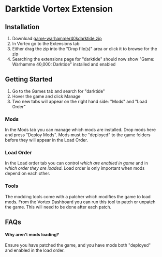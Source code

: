 # Darktide Vortex Extension

## Installation

1. Download [game-warhammer40kdarktide.zip](https://github.com/danreeves/vortex-extension-darktide/releases/latest)
2. In Vortex go to the Extensions tab
3. Either drag the zip into the "Drop file(s)" area or click it to browse for the zip
4. Searching the extensions page for "darktide" should now show "Game: Warhamme 40,000: Darktide" installed and enabled

## Getting Started

1. Go to the Games tab and search for "darktide"
2. Hover the game and click Manage
3. Two new tabs will appear on the right hand side: "Mods" and "Load Order"

### Mods

In the Mods tab you can manage which mods are installed. Drop mods here and press "Deploy Mods". Mods must be "deployed" to the game folders before they will appear in the Load Order.

### Load Order

In the Load order tab you can control _which are enabled in game_ and in _which order they are loaded_. Load order is only important when mods depend on each other.

### Tools

The modding tools come with a patcher which modifies the game to load mods. From the Vortex Dashboard you can run this tool to patch or unpatch the game. This will need to be done after each patch.

## FAQs

#### Why aren't mods loading?

Ensure you have patched the game, and you have mods both "deployed" and enabled in the load order.
